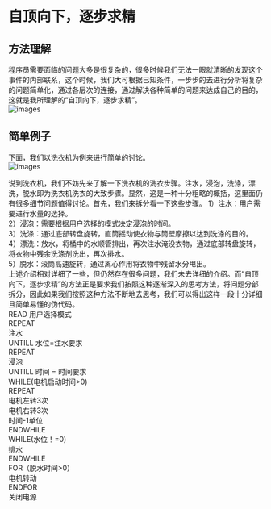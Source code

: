 # 自顶向下，逐步求精
## 方法理解
程序员需要面临的问题大多是很复杂的，很多时候我们无法一眼就清晰的发现这个事件的内部联系，这个时候，我们大可根据已知条件，一步步的去进行分析将复杂的问题简单化，通过各层次的连接，通过解决各种简单的问题来达成自己的目的，这就是我所理解的“自顶向下，逐步求精”。  
![images](https://i01picsos.sogoucdn.com/39a8931e2a69452b)  

## 简单例子
下面，我们以洗衣机为例来进行简单的讨论。    
![images](https://i04picsos.sogoucdn.com/59f9e5945a5d06e0)  

说到洗衣机，我们不妨先来了解一下洗衣机的洗衣步骤。注水，浸泡，洗涤，漂洗，脱水即为洗衣机洗衣的大致步骤。显然，这是一种十分粗略的概括，这里面仍有很多细节问题值得讨论。首先，我们来拆分看一下这些步骤。
1）注水：用户需要进行水量的选择。  
2）浸泡：需要根据用户选择的模式决定浸泡的时间。  
3）洗涤：通过底部转盘旋转，直筒摇动使衣物与筒壁摩擦以达到洗涤的目的。   
4）漂洗：放水，将桶中的水顺管排出，再次注水淹没衣物，通过底部转盘旋转，将衣物中残余洗涤剂洗出，再次排水。   
5）脱水：滚筒高速旋转，通过离心作用将衣物中残留水分甩出。   
上述介绍相对详细了一些，但仍然存在很多问题，我们未去详细的介绍。而“自顶向下，逐步求精”的方法正是要求我们按照这种逐渐深入的思考方法，将问题分部拆分，因此如果我们按照这种方法不断地去思考，我们可以得出这样一段十分详细且简单易懂的伪代码。  
      READ 用户选择模式  
        REPEAT   
            注水  
        UNTILL 水位=注水要求  
        REPEAT   
            浸泡  
        UNTILL 时间 = 时间要求  
        WHILE(电机启动时间>0)  
        REPEAT   
            电机左转3次  
            电机右转3次  
            时间-1单位  
        ENDWHILE  
        WHILE(水位！=0)  
        排水  
        ENDWHILE  
        FOR（脱水时间>0）   
            电机转动  
        ENDFOR  
        关闭电源  
